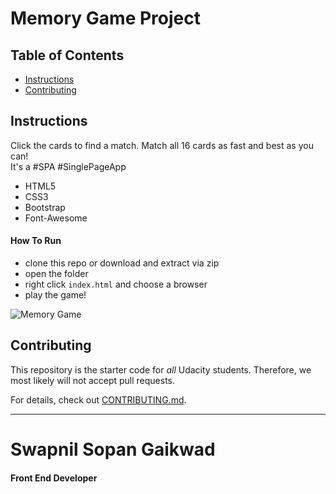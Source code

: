 # Memory Game Project

## Table of Contents

* [Instructions](#instructions)
* [Contributing](#contributing)

## Instructions

Click the cards to find a match. Match all 16 cards as fast and best as you can! <br/>
It's a \#SPA \#SinglePageApp

* HTML5
* CSS3
* Bootstrap
* Font-Awesome


#### How To Run

* clone this repo or download and extract via zip
* open the folder
* right click `index.html` and choose a browser
* play the game!

![Memory Game](img/memory-game-logo.jpg)


## Contributing

This repository is the starter code for _all_ Udacity students. Therefore, we most likely will not accept pull requests.

For details, check out [CONTRIBUTING.md](CONTRIBUTING.md).


---

# Swapnil Sopan Gaikwad
#### Front End Developer